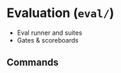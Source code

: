 # Evaluation (`eval/`)

- Eval runner and suites
- Gates & scoreboards

## Commands
<!-- TODO: Codex: document runner usage -->
